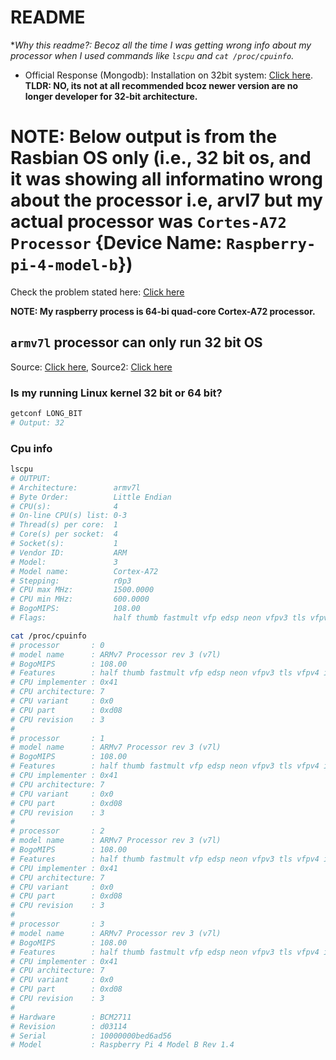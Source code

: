 # README

**Why this readme?: Becoz all the time I was getting wrong info about my processor when I used commands like `lscpu` and `cat /proc/cpuinfo`.*

- Official Response (Mongodb): Installation on 32bit system: [Click here](https://www.mongodb.com/community/forums/t/installation-on-32bit-system/106492). **TLDR: NO, its not at all recommended bcoz newer version are no longer developer for 32-bit architecture.**

# NOTE: Below output is from the Rasbian OS only (i.e., 32 bit os, and it was showing all informatino wrong about the processor i.e, arvl7 but my actual processor was `Cortes-A72 Processor` {Device Name: `Raspberry-pi-4-model-b`})

Check the problem stated here: [Click here](https://raspberrypi.stackexchange.com/questions/101215/why-raspberry-pi-4b-claims-that-its-processor-is-armv7l-when-in-official-specif)

**NOTE: My raspberry process is 64-bi quad-core Cortex-A72 processor.**

## `armv7l` processor can only run 32 bit OS

Source: [Click here](https://askubuntu.com/questions/928227/is-armv7l-32-or-64-bit), Source2: [Click here](https://unix.stackexchange.com/questions/136407/is-my-linux-arm-32-or-64-bit)

### Is my running Linux kernel 32 bit or 64 bit?

```bash
getconf LONG_BIT
# Output: 32
````

### Cpu info

```bash
lscpu
# OUTPUT:
# Architecture:        armv7l
# Byte Order:          Little Endian
# CPU(s):              4
# On-line CPU(s) list: 0-3
# Thread(s) per core:  1
# Core(s) per socket:  4
# Socket(s):           1
# Vendor ID:           ARM
# Model:               3
# Model name:          Cortex-A72
# Stepping:            r0p3
# CPU max MHz:         1500.0000
# CPU min MHz:         600.0000
# BogoMIPS:            108.00
# Flags:               half thumb fastmult vfp edsp neon vfpv3 tls vfpv4 idiva idivt vfpd32 lpae evtstrm crc32
```

```bash
cat /proc/cpuinfo
# processor       : 0
# model name      : ARMv7 Processor rev 3 (v7l)
# BogoMIPS        : 108.00
# Features        : half thumb fastmult vfp edsp neon vfpv3 tls vfpv4 idiva idivt vfpd32 lpae evtstrm crc32
# CPU implementer : 0x41
# CPU architecture: 7
# CPU variant     : 0x0
# CPU part        : 0xd08
# CPU revision    : 3
# 
# processor       : 1
# model name      : ARMv7 Processor rev 3 (v7l)
# BogoMIPS        : 108.00
# Features        : half thumb fastmult vfp edsp neon vfpv3 tls vfpv4 idiva idivt vfpd32 lpae evtstrm crc32
# CPU implementer : 0x41
# CPU architecture: 7
# CPU variant     : 0x0
# CPU part        : 0xd08
# CPU revision    : 3
# 
# processor       : 2
# model name      : ARMv7 Processor rev 3 (v7l)
# BogoMIPS        : 108.00
# Features        : half thumb fastmult vfp edsp neon vfpv3 tls vfpv4 idiva idivt vfpd32 lpae evtstrm crc32
# CPU implementer : 0x41
# CPU architecture: 7
# CPU variant     : 0x0
# CPU part        : 0xd08
# CPU revision    : 3
# 
# processor       : 3
# model name      : ARMv7 Processor rev 3 (v7l)
# BogoMIPS        : 108.00
# Features        : half thumb fastmult vfp edsp neon vfpv3 tls vfpv4 idiva idivt vfpd32 lpae evtstrm crc32
# CPU implementer : 0x41
# CPU architecture: 7
# CPU variant     : 0x0
# CPU part        : 0xd08
# CPU revision    : 3
# 
# Hardware        : BCM2711
# Revision        : d03114
# Serial          : 10000000bed6ad56
# Model           : Raspberry Pi 4 Model B Rev 1.4
```
